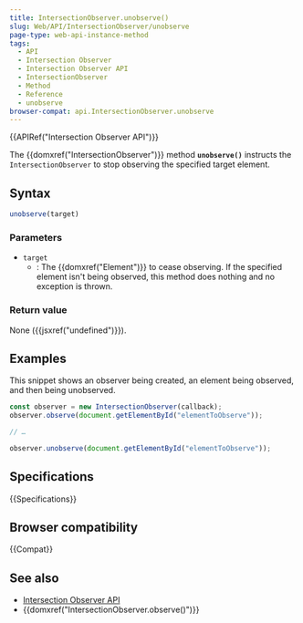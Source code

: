 ```yaml
---
title: IntersectionObserver.unobserve()
slug: Web/API/IntersectionObserver/unobserve
page-type: web-api-instance-method
tags:
  - API
  - Intersection Observer
  - Intersection Observer API
  - IntersectionObserver
  - Method
  - Reference
  - unobserve
browser-compat: api.IntersectionObserver.unobserve
---
```


{{APIRef("Intersection Observer API")}}

The {{domxref("IntersectionObserver")}} method
**`unobserve()`** instructs the
`IntersectionObserver` to stop observing the specified target
element.

## Syntax

```js
unobserve(target)
```

### Parameters

- `target`
  - : The {{domxref("Element")}} to cease observing. If the specified element isn't being
    observed, this method does nothing and no exception is thrown.

### Return value

None ({{jsxref("undefined")}}).

## Examples

This snippet shows an observer being created, an element being observed, and then being
unobserved.

```js
const observer = new IntersectionObserver(callback);
observer.observe(document.getElementById("elementToObserve"));

// …

observer.unobserve(document.getElementById("elementToObserve"));
```

## Specifications

{{Specifications}}

## Browser compatibility

{{Compat}}

## See also

- [Intersection Observer API](/en-US/docs/Web/API/Intersection_Observer_API)
- {{domxref("IntersectionObserver.observe()")}}

